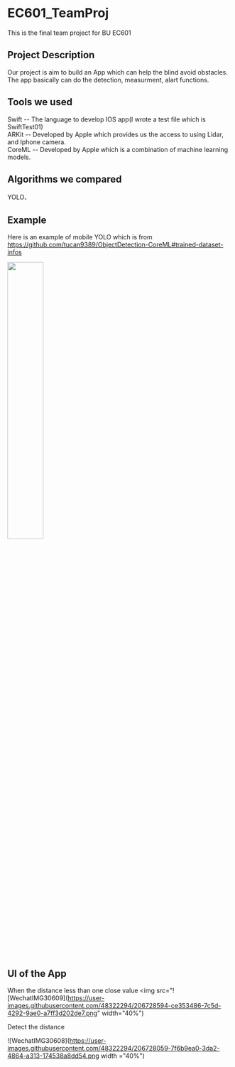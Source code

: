 # EC601_TeamProj
This is the final team project for BU EC601

## Project Description
Our project is aim to build an App which can help the blind avoid obstacles.
The app basically can do the detection, measurment, alart functions.

## Tools we used
Swift -- The language to develop IOS app(I wrote a test file which is SwiftTest01)<br>
ARKit -- Developed by Apple which provides us the access to using Lidar, and Iphone camera.<br>
CoreML -- Developed by Apple which is a combination of machine learning models.

## Algorithms we compared
YOLO、


## Example
Here is an example of mobile YOLO which is from https://github.com/tucan9389/ObjectDetection-CoreML#trained-dataset-infos

<img src="https://user-images.githubusercontent.com/48322294/198395458-f4eb4a53-bc7c-4415-b38c-f8db70121ff8.PNG" width ="40%">


## UI of the App

When the distance less than one close value
<img src="![WechatIMG30609](https://user-images.githubusercontent.com/48322294/206728594-ce353486-7c5d-4292-9ae0-a7ff3d202de7.png" width="40%")

Detect the distance

![WechatIMG30608](https://user-images.githubusercontent.com/48322294/206728059-7f6b9ea0-3da2-4864-a313-174538a8dd54.png width ="40%")
